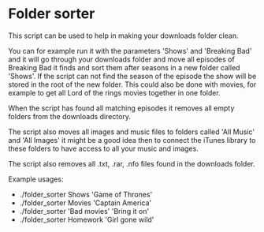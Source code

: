 Folder sorter
===============
This script can be used to help in making your downloads folder clean.

You can for example run it with the parameters 'Shows' and 'Breaking Bad'
and it will go through your downloads folder and move all episodes of Breaking Bad it finds
and sort them after seasons in a new folder called 'Shows'.
If the script can not find the season of the episode the show will be stored in the root of the new folder.
This could also be done with movies, for example to get all Lord of the rings movies together in one folder.

When the script has found all matching episodes it removes all empty folders from the downloads directory.

The script also moves all images and music files to folders called 'All Music' and 'All Images'
it might be a good idea then to connect the iTunes library to these folders to have access to all your
music and images.


The script also removes all .txt, .rar, .nfo files found in the downloads folder.

Example usages:
 - ./folder_sorter Shows 'Game of Thrones'
 - ./folder_sorter Movies 'Captain America'
 - ./folder_sorter 'Bad movies' 'Bring it on'
 - ./folder_sorter Homework 'Girl gone wild'
